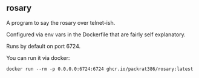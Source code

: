 rosary
---

A program to say the rosary over telnet-ish.

Configured via env vars in the Dockerfile that are fairly self explanatory.

Runs by default on port 6724.

You can run it via docker:

```
docker run --rm -p 0.0.0.0:6724:6724 ghcr.io/packrat386/rosary:latest
```
